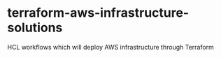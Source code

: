 # terraform-aws-infrastructure-solutions
HCL workflows which will deploy AWS infrastructure through Terraform
